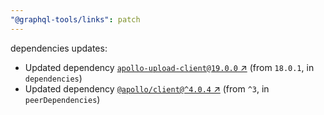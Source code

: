 ```yaml
---
"@graphql-tools/links": patch
---
```

dependencies updates:
  - Updated dependency [`apollo-upload-client@19.0.0` ↗︎](https://www.npmjs.com/package/apollo-upload-client/v/19.0.0) (from `18.0.1`, in `dependencies`)
  - Updated dependency [`@apollo/client@^4.0.4` ↗︎](https://www.npmjs.com/package/@apollo/client/v/4.0.4) (from `^3`, in `peerDependencies`)
